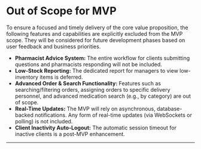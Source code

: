 # Out of Scope for MVP

To ensure a focused and timely delivery of the core value proposition, the following features and capabilities are explicitly excluded from the MVP scope. They will be considered for future development phases based on user feedback and business priorities.

*   **Pharmacist Advice System:** The entire workflow for clients submitting questions and pharmacists responding will not be included.
*   **Low-Stock Reporting:** The dedicated report for managers to view low-inventory items is deferred.
*   **Advanced Order & Search Functionality:** Features such as searching/filtering orders, assigning orders to specific delivery personnel, and advanced medication search (e.g., by category) are out of scope.
*   **Real-Time Updates:** The MVP will rely on asynchronous, database-backed notifications. Any form of real-time updates (via WebSockets or polling) is not included.
*   **Client Inactivity Auto-Logout:** The automatic session timeout for inactive clients is a post-MVP enhancement.

---

